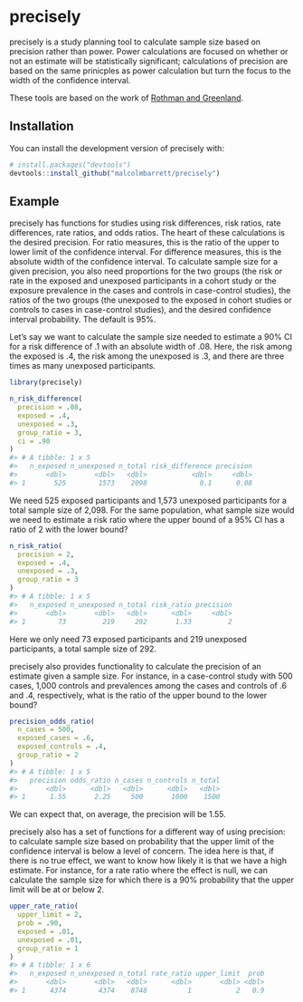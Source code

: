 
<!-- README.md is generated from README.Rmd. Please edit that file -->

# precisely

precisely is a study planning tool to calculate sample size based on
precision rather than power. Power calculations are focused on whether
or not an estimate will be statistically significant; calculations of
precision are based on the same prinicples as power calculation but turn
the focus to the width of the confidence interval.

These tools are based on the work of [Rothman and
Greenland](https://www.ncbi.nlm.nih.gov/pubmed/29912015).

## Installation

You can install the development version of precisely with:

``` r
# install.packages("devtools")
devtools::install_github("malcolmbarrett/precisely")
```

## Example

precisely has functions for studies using risk differences, risk ratios,
rate differences, rate ratios, and odds ratios. The heart of these
calculations is the desired precision. For ratio measures, this is the
ratio of the upper to lower limit of the confidence interval. For
difference measures, this is the absolute width of the confidence
interval. To calculate sample size for a given precision, you also need
proportions for the two groups (the risk or rate in the exposed and
unexposed participants in a cohort study or the exposure prevalence in
the cases and controls in case-control studies), the ratios of the two
groups (the unexposed to the exposed in cohort studies or controls to
cases in case-control studies), and the desired confidence interval
probability. The default is 95%.

Let’s say we want to calculate the sample size needed to estimate a 90%
CI for a risk difference of .1 with an absolute width of .08. Here, the
risk among the exposed is .4, the risk among the unexposed is .3, and
there are three times as many unexposed participants.

``` r
library(precisely)

n_risk_difference(
  precision = .08,
  exposed = .4,
  unexposed = .3,
  group_ratio = 3,
  ci = .90
)
#> # A tibble: 1 x 5
#>   n_exposed n_unexposed n_total risk_difference precision
#>       <dbl>       <dbl>   <dbl>           <dbl>     <dbl>
#> 1       525        1573    2098             0.1      0.08
```

We need 525 exposed participants and 1,573 unexposed participants for a
total sample size of 2,098. For the same population, what sample size
would we need to estimate a risk ratio where the upper bound of a 95% CI
has a ratio of 2 with the lower bound?

``` r
n_risk_ratio(
  precision = 2,
  exposed = .4,
  unexposed = .3,
  group_ratio = 3
)
#> # A tibble: 1 x 5
#>   n_exposed n_unexposed n_total risk_ratio precision
#>       <dbl>       <dbl>   <dbl>      <dbl>     <dbl>
#> 1        73         219     292       1.33         2
```

Here we only need 73 exposed participants and 219 unexposed
participants, a total sample size of 292.

precisely also provides functionality to calculate the precision of an
estimate given a sample size. For instance, in a case-control study with
500 cases, 1,000 controls and prevalences among the cases and controls
of .6 and .4, respectively, what is the ratio of the upper bound to the
lower bound?

``` r
precision_odds_ratio(
  n_cases = 500,
  exposed_cases = .6,
  exposed_controls = .4,
  group_ratio = 2
)
#> # A tibble: 1 x 5
#>   precision odds_ratio n_cases n_controls n_total
#>       <dbl>      <dbl>   <dbl>      <dbl>   <dbl>
#> 1      1.55       2.25     500       1000    1500
```

We can expect that, on average, the precision will be 1.55.

precisely also has a set of functions for a different way of using
precision: to calculate sample size based on probability that the upper
limit of the confidence interval is below a level of concern. The idea
here is that, if there is no true effect, we want to know how likely it
is that we have a high estimate. For instance, for a rate ratio where
the effect is null, we can calculate the sample size for which there is
a 90% probability that the upper limit will be at or below 2.

``` r
upper_rate_ratio(
  upper_limit = 2,
  prob = .90,
  exposed = .01,
  unexposed = .01,
  group_ratio = 1
)
#> # A tibble: 1 x 6
#>   n_exposed n_unexposed n_total rate_ratio upper_limit  prob
#>       <dbl>       <dbl>   <dbl>      <dbl>       <dbl> <dbl>
#> 1      4374        4374    8748          1           2   0.9
```
